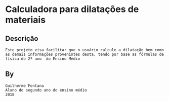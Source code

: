 
Calculadora para dilatações de materiais 
========

Descrição
-------

```
Este projeto visa facilitar que o usuário calcule a dilatação bem como as demais informações provenintes desta, tendo por base as fórmulas de física do 2º ano  do Ensino Médio

```

By
-----
```
Guilherme Fontana
Aluno do segundo ano do ensino médio
2018
```
